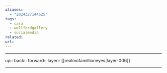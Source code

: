 ```yaml
---
aliases:
  - "2024327144625"
tags:
  - cara
  - wellfordgallery
  - socialmedia
related: 
url: 
---
```




***

up:: 
back:: 
forward:: 
layer:: [[realmofamillioneyes|layer-006]]

***
